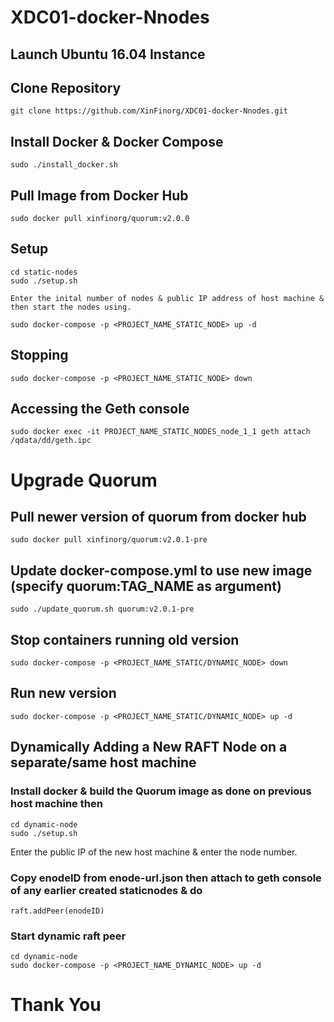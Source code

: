 # XDC01-docker-Nnodes 

## Launch Ubuntu 16.04 Instance

## Clone Repository
    git clone https://github.com/XinFinorg/XDC01-docker-Nnodes.git    
   
## Install Docker & Docker Compose
    sudo ./install_docker.sh

## Pull Image from Docker Hub
    sudo docker pull xinfinorg/quorum:v2.0.0

## Setup 

    cd static-nodes 
    sudo ./setup.sh

    Enter the inital number of nodes & public IP address of host machine & then start the nodes using.

    sudo docker-compose -p <PROJECT_NAME_STATIC_NODE> up -d

## Stopping

    sudo docker-compose -p <PROJECT_NAME_STATIC_NODE> down

## Accessing the Geth console

    sudo docker exec -it PROJECT_NAME_STATIC_NODES_node_1_1 geth attach /qdata/dd/geth.ipc

# Upgrade Quorum

## Pull newer version of quorum from docker hub
    sudo docker pull xinfinorg/quorum:v2.0.1-pre

## Update docker-compose.yml to use new image (specify quorum:TAG_NAME as argument)
    sudo ./update_quorum.sh quorum:v2.0.1-pre

## Stop containers running old version
    sudo docker-compose -p <PROJECT_NAME_STATIC/DYNAMIC_NODE> down
  
## Run new version     
    sudo docker-compose -p <PROJECT_NAME_STATIC/DYNAMIC_NODE> up -d

## Dynamically Adding a New RAFT Node on a separate/same host machine 

### Install docker & build the Quorum image as done on previous host machine then

    cd dynamic-node
    sudo ./setup.sh
    
   Enter the public IP of the new host machine & enter the node number.
    
### Copy enodeID from enode-url.json then attach to geth console of any  earlier created staticnodes & do 
    
    raft.addPeer(enodeID)

### Start dynamic raft peer
    cd dynamic-node
    sudo docker-compose -p <PROJECT_NAME_DYNAMIC_NODE> up -d

# Thank You
